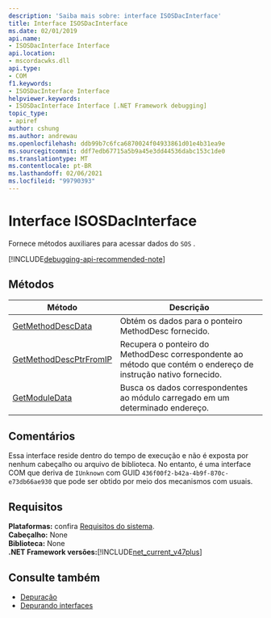 ```yaml
---
description: 'Saiba mais sobre: interface ISOSDacInterface'
title: Interface ISOSDacInterface
ms.date: 02/01/2019
api.name:
- ISOSDacInterface Interface
api.location:
- mscordacwks.dll
api.type:
- COM
f1.keywords:
- ISOSDacInterface Interface
helpviewer.keywords:
- ISOSDacInterface Interface [.NET Framework debugging]
topic_type:
- apiref
author: cshung
ms.author: andrewau
ms.openlocfilehash: ddb99b7c6fca6870024f04933861d01e4b31ea9e
ms.sourcegitcommit: ddf7edb67715a5b9a45e3dd44536dabc153c1de0
ms.translationtype: MT
ms.contentlocale: pt-BR
ms.lasthandoff: 02/06/2021
ms.locfileid: "99790393"
---
```

# <a name="isosdacinterface-interface"></a>Interface ISOSDacInterface

Fornece métodos auxiliares para acessar dados do `SOS` .

[!INCLUDE[debugging-api-recommended-note](../../../../includes/debugging-api-recommended-note.md)]

## <a name="methods"></a>Métodos

| Método                                                                                                               | Descrição                                                                                                                   |
| -------------------------------------------------------------------------------------------------------------------- | ----------------------------------------------------------------------------------------------------------------------------- |
| [GetMethodDescData](isosdacinterface-getmethoddescdata-method.md) | Obtém os dados para o ponteiro MethodDesc fornecido. |
| [GetMethodDescPtrFromIP](isosdacinterface-getmethoddescptrfromip-method.md) | Recupera o ponteiro do MethodDesc correspondente ao método que contém o endereço de instrução nativo fornecido. |
| [GetModuleData](isosdacinterface-getmoduledata-method.md)| Busca os dados correspondentes ao módulo carregado em um determinado endereço. |

## <a name="remarks"></a>Comentários

Essa interface reside dentro do tempo de execução e não é exposta por nenhum cabeçalho ou arquivo de biblioteca. No entanto, é uma interface COM que deriva de `IUnknown` com GUID `436f00f2-b42a-4b9f-870c-e73db66ae930` que pode ser obtido por meio dos mecanismos com usuais.

## <a name="requirements"></a>Requisitos

**Plataformas:** confira [Requisitos do sistema](../../get-started/system-requirements.md).  
**Cabeçalho:** None  
**Biblioteca:** None  
**.NET Framework versões:**[!INCLUDE[net_current_v47plus](../../../../includes/net-current-v47plus.md)]

## <a name="see-also"></a>Consulte também

- [Depuração](index.md)
- [Depurando interfaces](debugging-interfaces.md)
